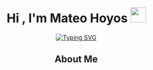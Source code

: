 <h1 align="center"><b>Hi , I'm Mateo Hoyos </b><img src="https://media.giphy.com/media/hvRJCLFzcasrR4ia7z/giphy.gif" width="35"></h1>
<span align="center">

[![Typing SVG](https://readme-typing-svg.herokuapp.com?font=Fira+Code&pause=1000&color=39D353&center=true&random=false&width=435&lines=I+am+Mateo;welcome+to+my+Github;Full+Stack+Developer;Node.js_React.js_MongoDB_Express.js)](https://github.com/MateoHoyosMendez)

<span/>
<h2> About Me</h2>

